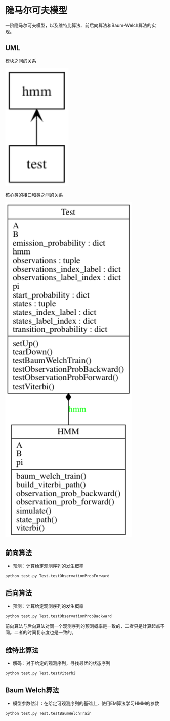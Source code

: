 # 隐马尔可夫模型

一阶隐马尔可夫模型，以及维特比算法、前后向算法和Baum-Welch算法的实现。

## UML

模块之间的关系

<img src="./packages.png" width="200">

核心类的接口和类之间的关系

<img src="./classes.png" width="400">

## 前向算法

* 预测：计算给定观测序列的发生概率

```
python test.py Test.testObservationProbForward
```

## 后向算法

* 预测：计算给定观测序列的发生概率

```
python test.py Test.testObservationProbBackward
```

前向算法与后向算法对同一个观测序列的预测概率是一致的，二者只是计算起点不同。二者的时间复杂度也是一致的。

## 维特比算法

* 解码：对于给定的观测序列，寻找最优的状态序列

```
python test.py Test.testViterbi
```

## Baum Welch算法

* 模型参数估计：在给定可观测序列的基础上，使用EM算法学习HMM的参数

```
python test.py Test.testBaumWelchTrain
```